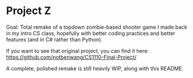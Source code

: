 # Project Z

Goal: Total remake of a topdown zombie-based shooter game I made back in my intro CS class, hopefully with better coding practices and better features (and in C# rather than Python).

If you want to see that original project, you can find it here: https://github.com/notbenwang/CS1110-Final-Project/

A complete, polished remake is still heavily WIP, along with this README.
